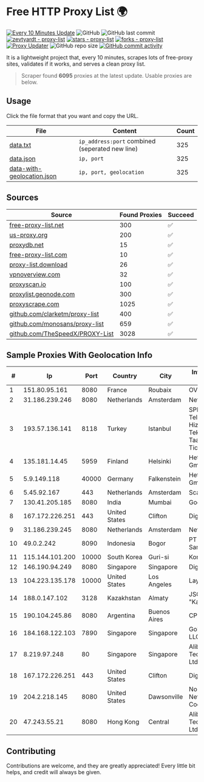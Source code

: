 
# Free HTTP Proxy List 🌍

[![Every 10 Minutes Update](https://github.com/mertguvencli/http-proxy-list/actions/workflows/main.yml/badge.svg?branch=main)](https://github.com/mertguvencli/http-proxy-list/actions/workflows/main.yml)
![GitHub](https://img.shields.io/github/license/mertguvencli/http-proxy-list)
![GitHub last commit](https://img.shields.io/github/last-commit/mertguvencli/http-proxy-list)
[![zevtyardt - proxy-list](https://img.shields.io/static/v1?label=zevtyardt&message=proxy-list&color=blue&logo=github)](https://github.com/zevtyardt/proxy-list "Go to GitHub repo")
[![stars - proxy-list](https://img.shields.io/github/stars/zevtyardt/proxy-list?style=social)](https://github.com/zevtyardt/proxy-list)
[![forks - proxy-list](https://img.shields.io/github/forks/zevtyardt/proxy-list?style=social)](https://github.com/zevtyardt/proxy-list)
[![Proxy Updater](https://github.com/zevtyardt/proxy-list/workflows/Proxy%20Updater/badge.svg)](https://github.com/zevtyardt/proxy-list/actions?query=workflow:"Proxy+Updater")
![GitHub repo size](https://img.shields.io/github/repo-size/zevtyardt/proxy-list)
[![GitHub commit activity](https://img.shields.io/github/commit-activity/m/zevtyardt/proxy-list?logo=commits)](https://github.com/zevtyardt/proxy-list/commits/main)

It is a lightweight project that, every 10 minutes, scrapes lots of free-proxy sites, validates if it works, and serves a clean proxy list.

> Scraper found **6095** proxies at the latest update. Usable proxies are below.

## Usage

Click the file format that you want and copy the URL.

|File|Content|Count|
|----|-------|-----|
|[data.txt](https://raw.githubusercontent.com/mertguvencli/http-proxy-list/main/proxy-list/data.txt)|`ip_address:port` combined (seperated new line)|325|
|[data.json](https://raw.githubusercontent.com/mertguvencli/http-proxy-list/main/proxy-list/data.json)|`ip, port`|325|
|[data-with-geolocation.json](https://raw.githubusercontent.com/mertguvencli/http-proxy-list/main/proxy-list/data-with-geolocation.json)|`ip, port, geolocation`|325|

## Sources

|Source|Found Proxies|Succeed|
|------|-------------|-------|
|[free-proxy-list.net](https://free-proxy-list.net)|300|✅|
|[us-proxy.org](https://www.us-proxy.org)|200|✅|
|[proxydb.net](http://proxydb.net)|15|✅|
|[free-proxy-list.com](https://free-proxy-list.com/?page=&port=&type%5B%5D=http&type%5B%5D=https&up_time=0&search=Search)|10|✅|
|[proxy-list.download](https://www.proxy-list.download/HTTP)|26|✅|
|[vpnoverview.com](https://vpnoverview.com/privacy/anonymous-browsing/free-proxy-servers)|32|✅|
|[proxyscan.io](https://www.proxyscan.io)|100|✅|
|[proxylist.geonode.com](https://proxylist.geonode.com/api/proxy-list?limit=300&page=1&sort_by=lastChecked&sort_type=desc&protocols=http,https)|300|✅|
|[proxyscrape.com](https://api.proxyscrape.com/v2/?request=displayproxies&protocol=http&timeout=10000&country=all&ssl=all&anonymity=all)|1025|✅|
|[github.com/clarketm/proxy-list](https://raw.githubusercontent.com/clarketm/proxy-list/master/proxy-list-raw.txt)|400|✅|
|[github.com/monosans/proxy-list](https://raw.githubusercontent.com/monosans/proxy-list/main/proxies/http.txt)|659|✅|
|[github.com/TheSpeedX/PROXY-List](https://raw.githubusercontent.com/TheSpeedX/PROXY-List/master/http.txt)|3028|✅|


## Sample Proxies With Geolocation Info

|#|Ip|Port|Country|City|Internet Service Provider|
|-|--|----|-------|----|-------------------------|
|1|151.80.95.161|8080|France|Roubaix|OVH SAS|
|2|31.186.239.246|8080|Netherlands|Amsterdam|NetSkope Inc|
|3|193.57.136.141|8118|Turkey|Istanbul|SPDNet Telekomunikasyon Hizmetleri Bilgi Teknolojileri Taahhut Sanayi Ve Ticare|
|4|135.181.14.45|5959|Finland|Helsinki|Hetzner Online GmbH|
|5|5.9.149.118|40000|Germany|Falkenstein|Hetzner Online GmbH|
|6|5.45.92.167|443|Netherlands|Amsterdam|Scalaxy B.V.|
|7|130.41.205.185|8080|India|Mumbai|Google LLC|
|8|167.172.226.251|443|United States|Clifton|DigitalOcean, LLC|
|9|31.186.239.245|8080|Netherlands|Amsterdam|NetSkope Inc|
|10|49.0.2.242|8090|Indonesia|Bogor|PT Usaha Adi Sanggoro|
|11|115.144.101.200|10000|South Korea|Guri-si|Korea Telecom|
|12|146.190.94.249|8080|Singapore|Singapore|DigitalOcean, LLC|
|13|104.223.135.178|10000|United States|Los Angeles|LayerHost|
|14|188.0.147.102|3128|Kazakhstan|Almaty|JSC "KazTransCom"|
|15|190.104.245.86|8080|Argentina|Buenos Aires|CPS|
|16|184.168.122.103|7890|Singapore|Singapore|GoDaddy.com, LLC|
|17|8.219.97.248|80|Singapore|Singapore|Alibaba (US) Technology Co., Ltd.|
|18|167.172.226.251|443|United States|Clifton|DigitalOcean, LLC|
|19|204.2.218.145|8080|United States|Dawsonville|North Georgia Network Cooperative, Inc.|
|20|47.243.55.21|8080|Hong Kong|Central|Alibaba (US) Technology Co., Ltd.|



## Contributing

Contributions are welcome, and they are greatly appreciated! Every
little bit helps, and credit will always be given.

